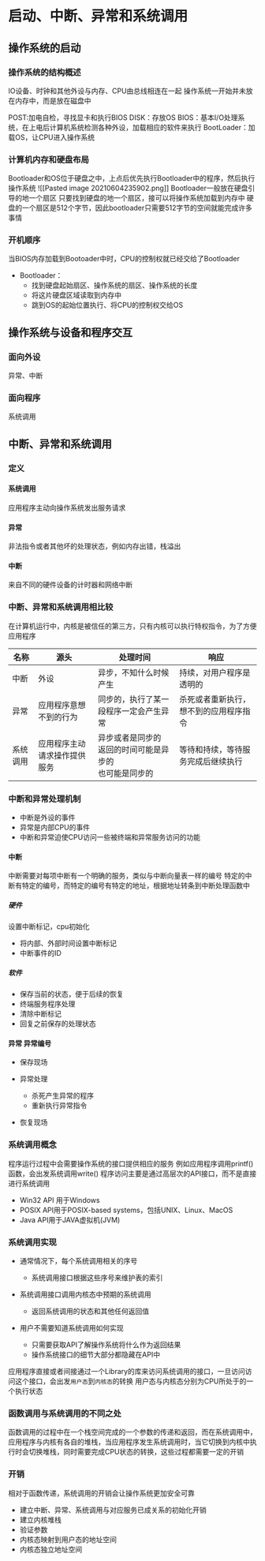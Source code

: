 # 启动、中断、异常和系统调用
## 操作系统的启动
### 操作系统的结构概述
IO设备、时钟和其他外设与内存、CPU由总线相连在一起
操作系统一开始并未放在内存中，而是放在磁盘中

POST:加电自检，寻找显卡和执行BIOS
DISK：存放OS
BIOS：基本I/O处理系统，在上电后计算机系统检测各种外设，加载相应的软件来执行
BootLoader：加载OS，让CPU进入操作系统

### 计算机内存和硬盘布局
Bootloader和OS位于硬盘之中，上点后优先执行Bootloader中的程序，然后执行操作系统
![[Pasted image 20210604235902.png]]
Bootloader一般放在硬盘引导的地一个扇区
只要找到硬盘的地一个扇区，接可以将操作系统加载到内存中
硬盘的一个扇区是512个字节，因此bootloader只需要512字节的空间就能完成许多事情
### 开机顺序
当BIOS内存加载到Bootoader中时，CPU的控制权就已经交给了Bootloader
+ Bootloader：
	+ 找到硬盘起始扇区、操作系统的扇区、操作系统的长度
	+ 将这片硬盘区域读取到内存中
	+ 跳到OS的起始位置执行、将CPU的控制权交给OS

## 操作系统与设备和程序交互
### 面向外设
异常、中断
### 面向程序
系统调用

## 中断、异常和系统调用
### 定义
#### 系统调用
应用程序主动向操作系统发出服务请求
#### 异常
非法指令或者其他坏的处理状态，例如内存出错，栈溢出
#### 中断
来自不同的硬件设备的计时器和网络中断
### 中断、异常和系统调用相比较
在计算机运行中，内核是被信任的第三方，只有内核可以执行特权指令，为了方便应用程序

| 名称     | 源头                         | 处理时间                                                       | 响应                                   |
| -------- | ---------------------------- | -------------------------------------------------------------- | -------------------------------------- |
| 中断     | 外设                         | 异步，不知什么时候产生                                         | 持续，对用户程序是透明的               |
| 异常     | 应用程序意想不到的行为       | 同步的，执行了某一段程序一定会产生异常                         | 杀死或者重新执行，想不到的应用程序指令 |
| 系统调用 | 应用程序主动请求操作提供服务 | 异步或者是同步的</br>返回的时间可能是异步的</br>也可能是同步的 | 等待和持续，等待服务完成后继续执行     |

### 中断和异常处理机制
+ 中断是外设的事件
+ 异常是内部CPU的事件
+ 中断和异常迫使CPU访问一些被终端和异常服务访问的功能
#### 中断
中断需要对每项中断有一个明确的服务，类似与中断向量表一样的编号
特定的中断有特定的编号，而特定的编号有特定的地址，根据地址转条到中断处理函数中
##### 硬件
设置中断标记，cpu初始化
+ 将内部、外部时间设置中断标记
+ 中断事件的ID
##### 软件
+ 保存当前的状态，便于后续的恢复
+ 终端服务程序处理
+ 清除中断标记
+ 回复之前保存的处理状态

#### 异常 异常编号
+ 保存现场
+ 异常处理
	+ 杀死产生异常的程序
	+ 重新执行异常指令

+ 恢复现场

### 系统调用概念
程序运行过程中会需要操作系统的接口提供相应的服务
例如应用程序调用printf()函数，会出发系统调用write()
程序访问主要是通过高层次的API接口，而不是直接进行系统调用
+ Win32 API 用于Windows
+ POSIX API用于POSIX-based systems，包括UNIX、Linux、MacOS
+ Java API用于JAVA虚拟机(JVM)
### 系统调用实现
+ 通常情况下，每个系统调用相关的序号
	+ 系统调用接口根据这些序号来维护表的索引

+ 系统调用接口调用内核态中预期的系统调用
	+ 返回系统调用的状态和其他任何返回值

+ 用户不需要知道系统调用如何实现
	+ 只需要获取API了解操作系统将什么作为返回结果
	+ 操作系统接口的细节大部分都隐藏在API中

应用程序直接或者间接通过一个Library的库来访问系统调用的接口，一旦访问访问这个接口，会出发`用户态`到`内核态`的转换
用户态与内核态分别为CPU所处于的一个执行状态

### 函数调用与系统调用的不同之处
函数调用的过程中在一个栈空间完成的一个参数的传递和返回，而在系统调用中，应用程序与内核有各自的堆栈，当应用程序发生系统调用时，当它切换到内核中执行时会切换堆栈，同时需要完成CPU状态的转换，这些过程都需要一定的开销
### 开销
相对于函数传递，系统调用的开销会让操作系统更加安全可靠
+ 建立中断、异常、系统调用与对应服务已成关系的初始化开销
+ 建立内核堆栈
+ 验证参数
+ 内核态映射到用户态的地址空间
+ 内核态独立地址空间

